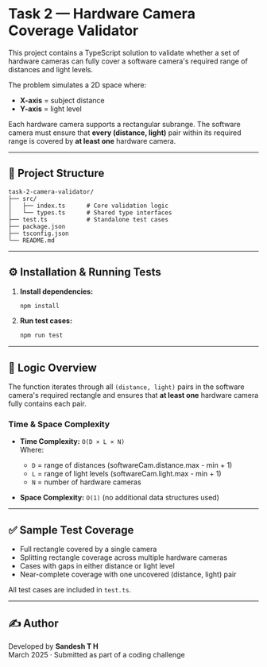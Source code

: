 # Task 2 — Hardware Camera Coverage Validator

This project contains a TypeScript solution to validate whether a set of hardware cameras can fully cover a software camera's required range of distances and light levels.

The problem simulates a 2D space where:

- **X-axis** = subject distance
- **Y-axis** = light level

Each hardware camera supports a rectangular subrange. The software camera must ensure that **every (distance, light)** pair within its required range is covered by **at least one** hardware camera.

---

## 📂 Project Structure

```
task-2-camera-validator/
├── src/
│   ├── index.ts      # Core validation logic
│   └── types.ts      # Shared type interfaces
├── test.ts           # Standalone test cases
├── package.json
├── tsconfig.json
└── README.md
```

---

## ⚙️ Installation & Running Tests

1. **Install dependencies:**

   ```bash
   npm install
   ```

2. **Run test cases:**
   ```bash
   npm run test
   ```

---

## 🧠 Logic Overview

The function iterates through all `(distance, light)` pairs in the software camera's required rectangle and ensures that **at least one** hardware camera fully contains each pair.

### Time & Space Complexity

- **Time Complexity:** `O(D × L × N)`  
  Where:

  - `D` = range of distances (softwareCam.distance.max - min + 1)
  - `L` = range of light levels (softwareCam.light.max - min + 1)
  - `N` = number of hardware cameras

- **Space Complexity:** `O(1)` (no additional data structures used)

---

## ✅ Sample Test Coverage

- Full rectangle covered by a single camera
- Splitting rectangle coverage across multiple hardware cameras
- Cases with gaps in either distance or light level
- Near-complete coverage with one uncovered (distance, light) pair

All test cases are included in `test.ts`.

---

## ✍️ Author

Developed by **Sandesh T H**  
March 2025 · Submitted as part of a coding challenge
